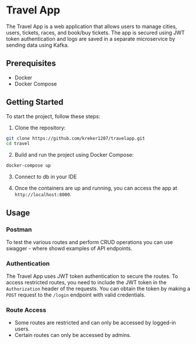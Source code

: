 # Travel App

The Travel App is a web application that allows users to manage cities, users, tickets, races, and book/buy tickets. The app is secured using JWT token authentication and logs are saved in a separate microservice by sending data using Kafka.

## Prerequisites

- Docker
- Docker Compose

## Getting Started

To start the project, follow these steps:

1. Clone the repository:
```bash
git clone https://github.com/kreker1207/travelapp.git
cd travel
````
2. Build and run the project using Docker Compose:
```bash
docker-compose up
```
3. Connect to db in your IDE 
 
4. Once the containers are up and running, you can access the app at `http://localhost:8000`.

## Usage

### Postman

To test the various routes and perform CRUD operations you can use swagger - where showd examples of API endpoints.

### Authentication

The Travel App uses JWT token authentication to secure the routes. To access restricted routes, you need to include the JWT token in the `Authorization` header of the requests. You can obtain the token by making a `POST` request to the `/login` endpoint with valid credentials.

### Route Access

- Some routes are restricted and can only be accessed by logged-in users.
- Certain routes can only be accessed by admins.
